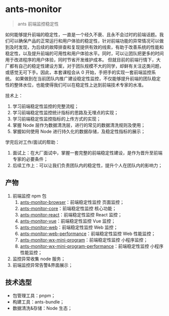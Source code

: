 # ants-monitor

> ants 前端监控稳定性

如何能够提升前端的稳定性，一直是一个经久不衰、且永不会过时的前端话题。我们可以确保产品的正常运行和用户体验的稳定性，针对前端功能的异常情况可以做到及时发现，为后续的故障排查和复现提供有效的线索，有助于改善系统的性能和稳定性，以及提升前端的可用性和用户体验水平。同时，可以让团队把更多的时间用于改进程序的用户体验，同时节省开发维护成本。
但就目前的前端行情下，大厂都有自己的稳定性建设方案，对于团队规模不大的同学，却鲜有关注这类问题，或感觉无可下手。因此，本套课程会从 0 开始，手把手的实现一套前端监控系统。
如果做到在当前团队内推广建设稳定性监控，不仅能够提升前端的团队稳定性的整体水位，也能使得我们可以在稳定性上达到前端技术专家的水准。

技术上：

1. 学习前端稳定性监控的完整流程；
2. 学习前端稳定性监控统计指标的思路及无埋点的实现；
3. 学习前端稳定性监控指标的上传方式的实现；
4. 掌握 Node 层作为数据清洗层，进行的常见的数据清洗规则及使用；
5. 掌握如何使用 Node 进行持久化的数据存储，及稳定性指标的展示；

学完后对工作/面试的帮助：

1. 面试上：在大厂面试中，掌握一套完整的前端稳定性建设，是作为晋升至前端专家的必要条件；
2. 后续工作上：可以让我们负责团队内的稳定性，提升个人在团队内的影响力；

## 产物

1. 前端监控 npm 包
   1. [ants-monitor-browser](https://www.npmjs.com/package/ants-monitor-browser)：前端稳定性监控 页面监控；
   2. [ants-monitor-core](https://www.npmjs.com/package/ants-monitor-core)：前端稳定性监控 核心功能；
   3. [ants-monitor-react](https://www.npmjs.com/package/ants-monitor-react)：前端稳定性监控 React 监控；
   4. [ants-monitor-vue](https://www.npmjs.com/package/ants-monitor-vue)：前端稳定性监控 Vue 监控；
   5. [ants-monitor-web](https://www.npmjs.com/package/ants-monitor-web)：前端稳定性监控 Web 监控；
   6. [ants-monitor-web-performance](https://www.npmjs.com/package/ants-monitor-web-performance)：前端稳定性监控 Web 性能监控；
   7. [ants-monitor-wx-mini-program](https://www.npmjs.com/package/ants-monitor-wx-mini-program)：前端稳定性监控 小程序监控；
   8. [ants-monitor-wx-mini-program-performance](https://www.npmjs.com/package/ants-monitor-wx-mini-program-performance)：前端稳定性监控 小程序性能监控；
2. 监控异常收集 node 服务；
3. 前端监控异常告警&界面展示；

## 技术选型

- 包管理工具：pnpm；
- 构建工具：ants-bundle；
- 数据清洗&存储：Node 生态；
